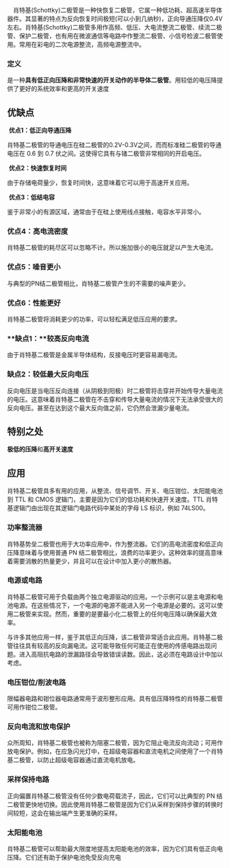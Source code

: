 　肖特基(Schottky)二极管是一种快恢复二极管，它属一种低功耗、超高速半导体器件。其显著的特点为反向恢复时间极短(可以小到几纳秒)，正向导通压降仅0.4V左右。肖特基(Schottky)二极管多用作高频、低压、大电流整流二极管、续流二极管、保护二极管，也有用在微波通信等电路中作整流二极管、小信号检波二极管使用。常用在彩电的二次电源整流，高频电源整流中。

### 定义

​	是一种**具有低正向压降和非常快速的开关动作的半导体二极管**。用较低的电压降提供了更好的系统效率和更高的开关速度



## **优缺点**

​	**优点1：低正向导通压降**

​			肖特基二极管的导通电压在硅二极管的0.2V-0.3V之间，而而标准硅二极管的导通电压在 0.6 到 0.7 伏之间。这使得它具有与锗二极管非常相同的开启电压。

​	**优点2：快速恢复时间**

由于存储电荷量少，恢复时间快，这意味着它可以用于高速开关应用。

​	**优点3：低结电容**

鉴于非常小的有源区域，通常由于在硅上使用线点接触，电容水平非常小。

### 优点4：高电流密度

肖特基二极管的耗尽区可以忽略不计。所以施加很小的电压就足以产生大电流。

### 优点5：噪音更小

与典型的PN结二极管相比，肖特基二极管产生的不需要的噪声更少。

### 优点6：性能更好

肖特基二极管将消耗更少的功率，可以轻松满足低压应用的要求。

### **缺点1：**较高反向电流

由于肖特基二极管是金属半导体结构，反接电压时更容易漏电流。

### 缺点2：较低最大反向电压

反向电压是当电压反向连接（从阴极到阳极）时二极管将击穿并开始传导大量电流的电压。这意味着肖特基二极管在不击穿和传导大量电流的情况下无法承受很大的反向电压。甚至在达到这个最大反向值之前，它仍然会泄漏少量电流。



## **特别之处**

**极低的压降**和**高开关速度**



## **应用**

​    肖特基二极管具多有用的应用，从整流、信号调节、开关、电压钳位、太阳能电池到 TTL 和 CMOS 逻辑门，主要是因为它们的低功耗和快速开关速度。TTL 肖特基逻辑门由出现在其逻辑门电路代码中某处的字母 LS 标识，例如 74LS00。

### 功率整流器

肖特基势垒二极管也用于大功率应用中，作为整流器。它们的高电流密度和低正向压降意味着与使用普通 PN 结二极管相比，浪费的功率更少。这种效率的提高意味着需要消散的热量更少，并且可以在设计中加入更小的散热器。

### 电源或电路

肖特基二极管可用于负载由两个独立电源驱动的应用。一个示例可以是主电源和电池电源。在这些情况下，一个电源的电源不能进入另一个电源是必要的。这可以使用二极管来实现。然而，重要的是要最小化二极管上的任何电压降以确保最大效率。

与许多其他应用一样，鉴于其低正向压降，该二极管非常适合此应用。肖特基二极管往往具有较高的反向漏电流。这可能导致任何可能正在使用的传感电路出现问题。进入高阻抗电路的泄漏路径会导致错误读数。因此，这必须在电路设计中加以考虑。

### 电压钳位/削波电路

限幅器电路和钳位器电路通常用于波形整形应用。具有低压降特性的肖特基二极管可用作钳位二极管。

### 反向电流和放电保护

众所周知，肖特基二极管也被称为阻塞二极管，因为它阻止电流反向流动；可用作放电保护。例如，在应急闪光灯中，在超级电容器和直流电机之间使用了一个肖特基二极管，以防止超级电容器通过直流电机放电。

### 采样保持电路

正向偏置肖特基二极管没有任何少数电荷载流子，因此，它们可以比典型的 PN 结二极管更快地切换。因此使用肖特基二极管是因为它们从采样到保持步骤的转换时间较短，这会在输出端产生更准确的采样。

### 太阳能电池

肖特基二极管可以帮助最大限度地提高太阳能电池的效率，因为它们具有低正向电压降。它们还有助于保护电池免受反向充电